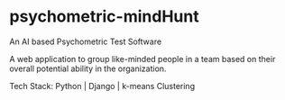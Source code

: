 # psychometric-mindHunt
An AI based Psychometric Test Software 

A web application to group like-minded people in a team based on their overall potential ability in the organization.

Tech Stack: Python | Django | k-means Clustering
